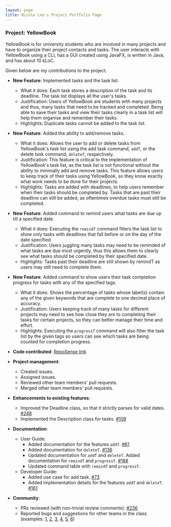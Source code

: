 ```yaml
---
layout: page
title: Nicole Lee's Project Portfolio Page
---
```


### Project: YellowBook

YellowBook is for university students who are involved in many projects and have to organize their project contacts and tasks. The user interacts with YellowBook using a CLI, has a GUI created using JavaFX, is written in Java, and has about 10 kLoC.

Given below are my contributions to the project.

* **New Feature**: Implemented tasks and the task list.
  * What it does: Each task stores a description of the task and its deadline. The task list displays all the user's tasks.
  * Justification: Users of YellowBook are students with many projects and thus, many tasks that need to be tracked and completed. Being able to save their tasks and view their tasks clearly in a task list will help them organise and remember their tasks.
  * Highlights: Duplicate tasks cannot be added to the task list.

* **New Feature**: Added the ability to add/remove tasks.
  * What it does: Allows the user to add or delete tasks from YellowBook's task list using the add task command, `addT`, or the delete task command, `deleteT`, respectively.
  * Justification: This feature is critical to the implementation of YellowBook's task list, as the task list is not functional without the ability to minimally add and remove tasks. This feature allows users to keep track of their tasks using YellowBook, so they know exactly what work needs to be done for their projects.
  * Highlights: Tasks are added with deadlines, to help users remember when their tasks should be completed by. Tasks that are past their deadline can still be added, as oftentimes overdue tasks must still be completed.

* **New Feature**: Added command to remind users what tasks are due up till a specified date.
  * What it does: Executing the `remindT` command filters the task list to show only tasks with deadlines that fall before or on the day of the date specified.
  * Justification: Users juggling many tasks may need to be reminded of what tasks are due most urgently, thus this allows them to clearly see what tasks should be completed by their specified date.
  * Highlights: Tasks past their deadline are still shown by remindT as users may still need to complete them.

* **New Feature**: Added command to show users their task completion progress for tasks with any of the specified tags.
  * What it does: Shows the percentage of tasks whose label(s) contain any of the given keywords that are complete to one decimal place of accuracy.
  * Justification: Users keeping track of many tasks for different projects may need to see how close they are to completing their tasks for certain projects, so they can better manage their time and effort.
  * Highlights: Executing the `progressT` command will also filter the task list by the given tags so users can see which tasks are being counted for completion progress.

* **Code contributed**: [RepoSense link](https://nus-cs2103-ay2223s1.github.io/tp-dashboard/?search=nickeltea&breakdown=true)

* **Project management**:
  * Created issues.
  * Assigned issues.
  * Reviewed other team members' pull requests.
  * Merged other team members' pull requests.

* **Enhancements to existing features**:
  * Improved the Deadline class, so that it strictly parses for valid dates.
    [#248](https://github.com/AY2223S1-CS2103T-F11-4/tp/pull/248)
  * Implemented the Description class for tasks.
    [#109](https://github.com/AY2223S1-CS2103T-F11-4/tp/pull/109)

* **Documentation**:
  * User Guide:
    * Added documentation for the features `addT`.
      [#61](https://github.com/AY2223S1-CS2103T-F11-4/tp/pull/61)
    * Added documentation for `deleteT`.
      [#136](https://github.com/AY2223S1-CS2103T-F11-4/tp/pull/136)
    * Updated documentation for `addT` and `deleteT`. Added documentation for `remindT` and `progressT`.
      [#188](https://github.com/AY2223S1-CS2103T-F11-4/tp/pull/188)
    * Updated command table with `remindT` and `progressT`.
  * Developer Guide:
    * Added use case for add task.
      [#73](https://github.com/AY2223S1-CS2103T-F11-4/tp/pull/73)
    * Added implementation details for the features `addT` and `deleteT`.
      [#161](https://github.com/AY2223S1-CS2103T-F11-4/tp/pull/161)


* **Community**:
  * PRs reviewed (with non-trivial review comments):
    [#236](https://github.com/AY2223S1-CS2103T-F11-4/tp/pull/236)
  * Reported bugs and suggestions for other teams in the class (examples:
    [1](https://github.com/AY2223S1-CS2103T-T11-1/tp/issues/114),
    [2](https://github.com/AY2223S1-CS2103T-T11-1/tp/issues/98),
    [3](https://github.com/AY2223S1-CS2103T-T11-1/tp/issues/141),
    [4](https://github.com/AY2223S1-CS2103T-T11-1/tp/issues/134),
    [5](https://github.com/AY2223S1-CS2103T-T11-1/tp/issues/106),
    [6](https://github.com/AY2223S1-CS2103T-T11-1/tp/issues/79))
